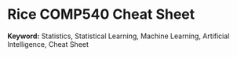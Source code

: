 # Rice COMP540 Cheat Sheet

**Keyword:**
Statistics, Statistical Learning, Machine Learning, Artificial Intelligence, Cheat Sheet
